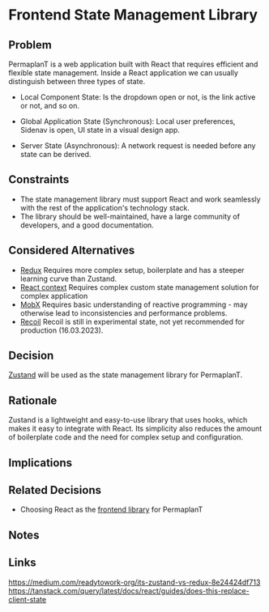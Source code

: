 # Frontend State Management Library

## Problem

PermaplanT is a web application built with React that requires efficient and flexible state management.
Inside a React application we can usually distinguish between three types of state.

- Local Component State: Is the dropdown open or not, is the link active or not, and so on.

- Global Application State (Synchronous): Local user preferences, Sidenav is open, UI state in a visual design app.

- Server State (Asynchronous): A network request is needed before any state can be derived.

## Constraints

- The state management library must support React and work seamlessly with the rest of the application's technology stack.
- The library should be well-maintained, have a large community of developers, and a good documentation.

## Considered Alternatives

- [Redux](https://redux.js.org/)
  Requires more complex setup, boilerplate and has a steeper learning curve than Zustand.
- [React context](https://reactjs.org/docs/context.html)
  Requires complex custom state management solution for complex application
- [MobX](https://mobx.js.org/)
  Requires basic understanding of reactive programming - may otherwise lead to inconsistencies and performance problems.
- [Recoil](https://recoiljs.org/)
  Recoil is still in experimental state, not yet recommended for production (16.03.2023).

## Decision

[Zustand](https://github.com/pmndrs/zustand) will be used as the state management library for PermaplanT.

## Rationale

Zustand is a lightweight and easy-to-use library that uses hooks, which makes it easy to integrate with React. 
Its simplicity also reduces the amount of boilerplate code and the need for complex setup and configuration.

## Implications

## Related Decisions
 - Choosing React as the [frontend library](./frontend_ui_framework.md) for PermaplanT

## Notes

## Links
https://medium.com/readytowork-org/its-zustand-vs-redux-8e24424df713
https://tanstack.com/query/latest/docs/react/guides/does-this-replace-client-state

